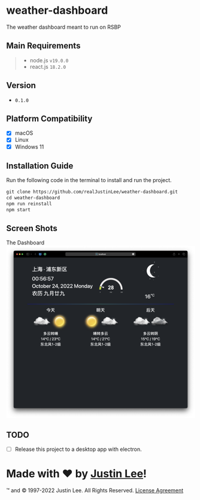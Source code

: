 # weather-dashboard

The weather dashboard meant to run on RSBP

## Main Requirements

> - node.js `v19.0.0`
> - react.js `18.2.0`

## Version

- `0.1.0`

## Platform Compatibility

- [x] macOS
- [x] Linux
- [x] Windows 11

## Installation Guide

Run the following code in the terminal to install and run the project.

```
git clone https://github.com/realJustinLee/weather-dashboard.git
cd weather-dashboard
npm run reinstall
npm start
```

## Screen Shots

The Dashboard
![The Dashboard](./screenshots/index.png)

## TODO

- [ ] Release this project to a desktop app with electron.

# Made with ❤ by [Justin Lee](https://github.com/realJustinLee)!

™ and © 1997-2022 Justin Lee. All Rights Reserved. [License Agreement](./LICENSE)
